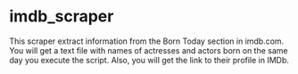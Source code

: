 # imdb_scraper
This scraper extract information from the Born Today section in imdb.com. You will get a text file with names of actresses and actors born on the same day you execute the script. Also, you will get the link to their profile in IMDb.
